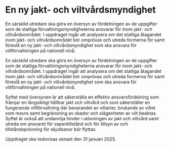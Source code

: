 # En ny jakt- och viltvårdsmyndighet

En särskild utredare ska göra en översyn av fördelningen av de uppgifter som de statliga förvaltningsmyndigheterna ansvarar för inom jakt- och viltvårdsområdet. I uppdraget ingår att analysera om det statliga åtagandet inom jakt- och viltvårdsområdet bör omprövas och utreda formerna för samt föreslå en ny jakt- och viltvårdsmyndighet som ska ansvara för viltförvaltningen på nationell nivå.

En särskild utredare ska göra en översyn av fördelningen av de uppgifter som de statliga förvaltningsmyndigheterna ansvarar för inom jakt- och viltvårdsområdet. I uppdraget ingår att analysera om det statliga åtagandet inom jakt- och viltvårdsområdet bör omprövas och utreda formerna för samt föreslå en ny jakt- och viltvårdsmyndighet som ska ansvara för viltförvaltningen på nationell nivå.

Syftet med översynen är att säkerställa en effektiv ansvarsfördelning som
främjar en långsiktigt hållbar jakt och viltvård och som säkerställer en
fungerande viltförvaltning där bevarandet av viltarter, brukande av viltet som resurs samt begränsning av skador och olägenheter av vilt beaktas. Syftet är också att undanröja hinder i utövningen av jakt och viltvård samt utreda om ansvaret för vapentillstånd och för tillsyn av och tillståndsprövning för skjutbanor bör flyttas.

Uppdraget ska redovisas senast den 31 januari 2025.
